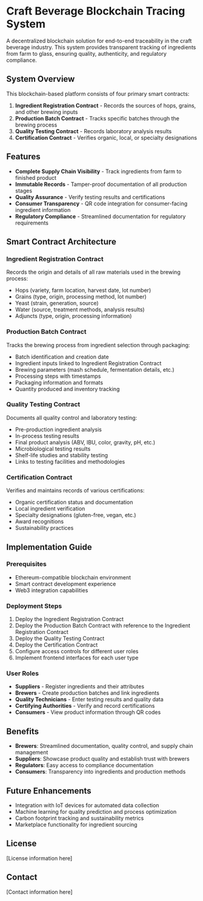 # Craft Beverage Blockchain Tracing System

A decentralized blockchain solution for end-to-end traceability in the craft beverage industry. This system provides transparent tracking of ingredients from farm to glass, ensuring quality, authenticity, and regulatory compliance.

## System Overview

This blockchain-based platform consists of four primary smart contracts:

1. **Ingredient Registration Contract** - Records the sources of hops, grains, and other brewing inputs
2. **Production Batch Contract** - Tracks specific batches through the brewing process
3. **Quality Testing Contract** - Records laboratory analysis results
4. **Certification Contract** - Verifies organic, local, or specialty designations

## Features

- **Complete Supply Chain Visibility** - Track ingredients from farm to finished product
- **Immutable Records** - Tamper-proof documentation of all production stages
- **Quality Assurance** - Verify testing results and certifications
- **Consumer Transparency** - QR code integration for consumer-facing ingredient information
- **Regulatory Compliance** - Streamlined documentation for regulatory requirements

## Smart Contract Architecture

### Ingredient Registration Contract

Records the origin and details of all raw materials used in the brewing process:

- Hops (variety, farm location, harvest date, lot number)
- Grains (type, origin, processing method, lot number)
- Yeast (strain, generation, source)
- Water (source, treatment methods, analysis results)
- Adjuncts (type, origin, processing information)

### Production Batch Contract

Tracks the brewing process from ingredient selection through packaging:

- Batch identification and creation date
- Ingredient inputs linked to Ingredient Registration Contract
- Brewing parameters (mash schedule, fermentation details, etc.)
- Processing steps with timestamps
- Packaging information and formats
- Quantity produced and inventory tracking

### Quality Testing Contract

Documents all quality control and laboratory testing:

- Pre-production ingredient analysis
- In-process testing results
- Final product analysis (ABV, IBU, color, gravity, pH, etc.)
- Microbiological testing results
- Shelf-life studies and stability testing
- Links to testing facilities and methodologies

### Certification Contract

Verifies and maintains records of various certifications:

- Organic certification status and documentation
- Local ingredient verification
- Specialty designations (gluten-free, vegan, etc.)
- Award recognitions
- Sustainability practices

## Implementation Guide

### Prerequisites

- Ethereum-compatible blockchain environment
- Smart contract development experience
- Web3 integration capabilities

### Deployment Steps

1. Deploy the Ingredient Registration Contract
2. Deploy the Production Batch Contract with reference to the Ingredient Registration Contract
3. Deploy the Quality Testing Contract
4. Deploy the Certification Contract
5. Configure access controls for different user roles
6. Implement frontend interfaces for each user type

### User Roles

- **Suppliers** - Register ingredients and their attributes
- **Brewers** - Create production batches and link ingredients
- **Quality Technicians** - Enter testing results and quality data
- **Certifying Authorities** - Verify and record certifications
- **Consumers** - View product information through QR codes

## Benefits

- **Brewers**: Streamlined documentation, quality control, and supply chain management
- **Suppliers**: Showcase product quality and establish trust with brewers
- **Regulators**: Easy access to compliance documentation
- **Consumers**: Transparency into ingredients and production methods

## Future Enhancements

- Integration with IoT devices for automated data collection
- Machine learning for quality prediction and process optimization
- Carbon footprint tracking and sustainability metrics
- Marketplace functionality for ingredient sourcing

## License

[License information here]

## Contact

[Contact information here]
